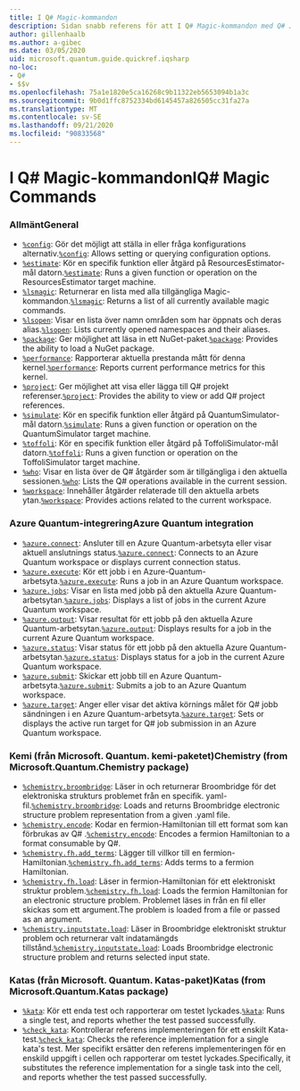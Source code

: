 ```yaml
---
title: I Q# Magic-kommandon
description: Sidan snabb referens för att I Q# Magic-kommandon med Q# Jupyter-anteckningsböcker
author: gillenhaalb
ms.author: a-gibec
ms.date: 03/05/2020
uid: microsoft.quantum.guide.quickref.iqsharp
no-loc:
- Q#
- $$v
ms.openlocfilehash: 75a1e1820e5ca16268c9b11322eb5653094b1a3c
ms.sourcegitcommit: 9b0d1ffc8752334bd6145457a826505cc31fa27a
ms.translationtype: MT
ms.contentlocale: sv-SE
ms.lasthandoff: 09/21/2020
ms.locfileid: "90833568"
---
```

# <a name="ino-locq-magic-commands"></a><span data-ttu-id="a4599-103">I Q# Magic-kommandon</span><span class="sxs-lookup"><span data-stu-id="a4599-103">IQ# Magic Commands</span></span>

### <a name="general"></a><span data-ttu-id="a4599-104">Allmänt</span><span class="sxs-lookup"><span data-stu-id="a4599-104">General</span></span>

- <span data-ttu-id="a4599-105">[`%config`](xref:microsoft.quantum.iqsharp.magic-ref.config): Gör det möjligt att ställa in eller fråga konfigurations alternativ.</span><span class="sxs-lookup"><span data-stu-id="a4599-105">[`%config`](xref:microsoft.quantum.iqsharp.magic-ref.config): Allows setting or querying configuration options.</span></span>
- <span data-ttu-id="a4599-106">[`%estimate`](xref:microsoft.quantum.iqsharp.magic-ref.estimate): Kör en specifik funktion eller åtgärd på ResourcesEstimator-mål datorn.</span><span class="sxs-lookup"><span data-stu-id="a4599-106">[`%estimate`](xref:microsoft.quantum.iqsharp.magic-ref.estimate): Runs a given function or operation on the ResourcesEstimator target machine.</span></span>
- <span data-ttu-id="a4599-107">[`%lsmagic`](xref:microsoft.quantum.iqsharp.magic-ref.lsmagic): Returnerar en lista med alla tillgängliga Magic-kommandon.</span><span class="sxs-lookup"><span data-stu-id="a4599-107">[`%lsmagic`](xref:microsoft.quantum.iqsharp.magic-ref.lsmagic): Returns a list of all currently available magic commands.</span></span>
- <span data-ttu-id="a4599-108">[`%lsopen`](xref:microsoft.quantum.iqsharp.magic-ref.lsopen): Visar en lista över namn områden som har öppnats och deras alias.</span><span class="sxs-lookup"><span data-stu-id="a4599-108">[`%lsopen`](xref:microsoft.quantum.iqsharp.magic-ref.lsopen): Lists currently opened namespaces and their aliases.</span></span>
- <span data-ttu-id="a4599-109">[`%package`](xref:microsoft.quantum.iqsharp.magic-ref.package): Ger möjlighet att läsa in ett NuGet-paket.</span><span class="sxs-lookup"><span data-stu-id="a4599-109">[`%package`](xref:microsoft.quantum.iqsharp.magic-ref.package): Provides the ability to load a NuGet package.</span></span>
- <span data-ttu-id="a4599-110">[`%performance`](xref:microsoft.quantum.iqsharp.magic-ref.performance): Rapporterar aktuella prestanda mått för denna kernel.</span><span class="sxs-lookup"><span data-stu-id="a4599-110">[`%performance`](xref:microsoft.quantum.iqsharp.magic-ref.performance): Reports current performance metrics for this kernel.</span></span>
- <span data-ttu-id="a4599-111">[`%project`](xref:microsoft.quantum.iqsharp.magic-ref.project): Ger möjlighet att visa eller lägga till Q# projekt referenser.</span><span class="sxs-lookup"><span data-stu-id="a4599-111">[`%project`](xref:microsoft.quantum.iqsharp.magic-ref.project): Provides the ability to view or add Q# project references.</span></span> 
- <span data-ttu-id="a4599-112">[`%simulate`](xref:microsoft.quantum.iqsharp.magic-ref.simulate): Kör en specifik funktion eller åtgärd på QuantumSimulator-mål datorn.</span><span class="sxs-lookup"><span data-stu-id="a4599-112">[`%simulate`](xref:microsoft.quantum.iqsharp.magic-ref.simulate): Runs a given function or operation on the QuantumSimulator target machine.</span></span>
- <span data-ttu-id="a4599-113">[`%toffoli`](xref:microsoft.quantum.iqsharp.magic-ref.toffoli): Kör en specifik funktion eller åtgärd på ToffoliSimulator-mål datorn.</span><span class="sxs-lookup"><span data-stu-id="a4599-113">[`%toffoli`](xref:microsoft.quantum.iqsharp.magic-ref.toffoli): Runs a given function or operation on the ToffoliSimulator target machine.</span></span>
- <span data-ttu-id="a4599-114">[`%who`](xref:microsoft.quantum.iqsharp.magic-ref.who): Visar en lista över de Q# åtgärder som är tillgängliga i den aktuella sessionen.</span><span class="sxs-lookup"><span data-stu-id="a4599-114">[`%who`](xref:microsoft.quantum.iqsharp.magic-ref.who): Lists the Q# operations available in the current session.</span></span>
- <span data-ttu-id="a4599-115">[`%workspace`](xref:microsoft.quantum.iqsharp.magic-ref.workspace): Innehåller åtgärder relaterade till den aktuella arbets ytan.</span><span class="sxs-lookup"><span data-stu-id="a4599-115">[`%workspace`](xref:microsoft.quantum.iqsharp.magic-ref.workspace): Provides actions related to the current workspace.</span></span>

### <a name="azure-quantum-integration"></a><span data-ttu-id="a4599-116">Azure Quantum-integrering</span><span class="sxs-lookup"><span data-stu-id="a4599-116">Azure Quantum integration</span></span>

- <span data-ttu-id="a4599-117">[`%azure.connect`](xref:microsoft.quantum.iqsharp.magic-ref.azure.connect): Ansluter till en Azure Quantum-arbetsyta eller visar aktuell anslutnings status.</span><span class="sxs-lookup"><span data-stu-id="a4599-117">[`%azure.connect`](xref:microsoft.quantum.iqsharp.magic-ref.azure.connect): Connects to an Azure Quantum workspace or displays current connection status.</span></span>
- <span data-ttu-id="a4599-118">[`%azure.execute`](xref:microsoft.quantum.iqsharp.magic-ref.azure.execute): Kör ett jobb i en Azure-Quantum-arbetsyta.</span><span class="sxs-lookup"><span data-stu-id="a4599-118">[`%azure.execute`](xref:microsoft.quantum.iqsharp.magic-ref.azure.execute): Runs a job in an Azure Quantum workspace.</span></span>
- <span data-ttu-id="a4599-119">[`%azure.jobs`](xref:microsoft.quantum.iqsharp.magic-ref.azure.jobs): Visar en lista med jobb på den aktuella Azure Quantum-arbetsytan.</span><span class="sxs-lookup"><span data-stu-id="a4599-119">[`%azure.jobs`](xref:microsoft.quantum.iqsharp.magic-ref.azure.jobs): Displays a list of jobs in the current Azure Quantum workspace.</span></span>
- <span data-ttu-id="a4599-120">[`%azure.output`](xref:microsoft.quantum.iqsharp.magic-ref.azure.output): Visar resultat för ett jobb på den aktuella Azure Quantum-arbetsytan.</span><span class="sxs-lookup"><span data-stu-id="a4599-120">[`%azure.output`](xref:microsoft.quantum.iqsharp.magic-ref.azure.output): Displays results for a job in the current Azure Quantum workspace.</span></span>
- <span data-ttu-id="a4599-121">[`%azure.status`](xref:microsoft.quantum.iqsharp.magic-ref.azure.status): Visar status för ett jobb på den aktuella Azure Quantum-arbetsytan.</span><span class="sxs-lookup"><span data-stu-id="a4599-121">[`%azure.status`](xref:microsoft.quantum.iqsharp.magic-ref.azure.status): Displays status for a job in the current Azure Quantum workspace.</span></span>
- <span data-ttu-id="a4599-122">[`%azure.submit`](xref:microsoft.quantum.iqsharp.magic-ref.azure.submit): Skickar ett jobb till en Azure Quantum-arbetsyta.</span><span class="sxs-lookup"><span data-stu-id="a4599-122">[`%azure.submit`](xref:microsoft.quantum.iqsharp.magic-ref.azure.submit): Submits a job to an Azure Quantum workspace.</span></span>
- <span data-ttu-id="a4599-123">[`%azure.target`](xref:microsoft.quantum.iqsharp.magic-ref.azure.target): Anger eller visar det aktiva körnings målet för Q# jobb sändningen i en Azure Quantum-arbetsyta.</span><span class="sxs-lookup"><span data-stu-id="a4599-123">[`%azure.target`](xref:microsoft.quantum.iqsharp.magic-ref.azure.target): Sets or displays the active run target for Q# job submission in an Azure Quantum workspace.</span></span>

### <a name="chemistry-from-microsoftquantumchemistry-package"></a><span data-ttu-id="a4599-124">Kemi (från Microsoft. Quantum. kemi-paketet)</span><span class="sxs-lookup"><span data-stu-id="a4599-124">Chemistry (from Microsoft.Quantum.Chemistry package)</span></span>

- <span data-ttu-id="a4599-125">[`%chemistry.broombridge`](xref:microsoft.quantum.iqsharp.magic-ref.chemistry.broombridge): Läser in och returnerar Broombridge för det elektroniska strukturs problemet från en specifik. yaml-fil.</span><span class="sxs-lookup"><span data-stu-id="a4599-125">[`%chemistry.broombridge`](xref:microsoft.quantum.iqsharp.magic-ref.chemistry.broombridge): Loads and returns Broombridge electronic structure problem representation from a given .yaml file.</span></span>
- <span data-ttu-id="a4599-126">[`%chemistry.encode`](xref:microsoft.quantum.iqsharp.magic-ref.chemistry.encode): Kodar en fermion-Hamiltonian till ett format som kan förbrukas av Q# .</span><span class="sxs-lookup"><span data-stu-id="a4599-126">[`%chemistry.encode`](xref:microsoft.quantum.iqsharp.magic-ref.chemistry.encode): Encodes a fermion Hamiltonian to a format consumable by Q#.</span></span>
- <span data-ttu-id="a4599-127">[`%chemistry.fh.add_terms`](xref:microsoft.quantum.iqsharp.magic-ref.chemistry.fh.add_terms): Lägger till villkor till en fermion-Hamiltonian.</span><span class="sxs-lookup"><span data-stu-id="a4599-127">[`%chemistry.fh.add_terms`](xref:microsoft.quantum.iqsharp.magic-ref.chemistry.fh.add_terms): Adds terms to a fermion Hamiltonian.</span></span>
- <span data-ttu-id="a4599-128">[`%chemistry.fh.load`](xref:microsoft.quantum.iqsharp.magic-ref.chemistry.fh.load): Läser in fermion-Hamiltonian för ett elektroniskt struktur problem.</span><span class="sxs-lookup"><span data-stu-id="a4599-128">[`%chemistry.fh.load`](xref:microsoft.quantum.iqsharp.magic-ref.chemistry.fh.load): Loads the fermion Hamiltonian for an electronic structure problem.</span></span> <span data-ttu-id="a4599-129">Problemet läses in från en fil eller skickas som ett argument.</span><span class="sxs-lookup"><span data-stu-id="a4599-129">The problem is loaded from a file or passed as an argument.</span></span>
- <span data-ttu-id="a4599-130">[`%chemistry.inputstate.load`](xref:microsoft.quantum.iqsharp.magic-ref.chemistry.inputstate.load): Läser in Broombridge elektroniskt struktur problem och returnerar valt indatamängds tillstånd.</span><span class="sxs-lookup"><span data-stu-id="a4599-130">[`%chemistry.inputstate.load`](xref:microsoft.quantum.iqsharp.magic-ref.chemistry.inputstate.load): Loads Broombridge electronic structure problem and returns selected input state.</span></span>

### <a name="katas-from-microsoftquantumkatas-package"></a><span data-ttu-id="a4599-131">Katas (från Microsoft. Quantum. Katas-paket)</span><span class="sxs-lookup"><span data-stu-id="a4599-131">Katas (from Microsoft.Quantum.Katas package)</span></span>

- <span data-ttu-id="a4599-132">[`%kata`](xref:microsoft.quantum.iqsharp.magic-ref.kata): Kör ett enda test och rapporterar om testet lyckades.</span><span class="sxs-lookup"><span data-stu-id="a4599-132">[`%kata`](xref:microsoft.quantum.iqsharp.magic-ref.kata): Runs a single test, and reports whether the test passed successfully.</span></span>
- <span data-ttu-id="a4599-133">[`%check_kata`](xref:microsoft.quantum.iqsharp.magic-ref.check_kata): Kontrollerar referens implementeringen för ett enskilt Kata-test.</span><span class="sxs-lookup"><span data-stu-id="a4599-133">[`%check_kata`](xref:microsoft.quantum.iqsharp.magic-ref.check_kata): Checks the reference implementation for a single kata's test.</span></span>
    <span data-ttu-id="a4599-134">Mer specifikt ersätter den referens implementeringen för en enskild uppgift i cellen och rapporterar om testet lyckades.</span><span class="sxs-lookup"><span data-stu-id="a4599-134">Specifically, it substitutes the reference implementation for a single task into the cell, and reports whether the test passed successfully.</span></span>
